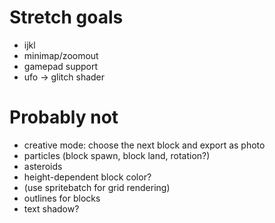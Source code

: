 # Stretch goals
* ijkl
* minimap/zoomout
* gamepad support
* ufo -> glitch shader

# Probably not
* creative mode: choose the next block and export as photo
* particles (block spawn, block land, rotation?)
* asteroids
* height-dependent block color?
* (use spritebatch for grid rendering)
* outlines for blocks
* text shadow?
